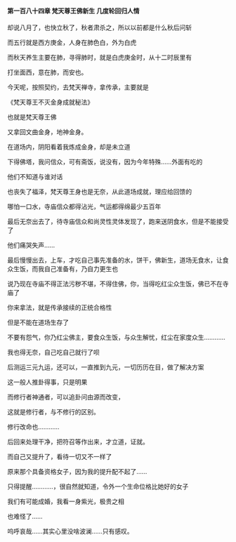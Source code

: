#### 第一百八十四章 梵天尊王佛新生 几度轮回归人情


却说八月了，也快立秋了，秋者肃杀之，所以以前都是什么秋后问斩

而五行就是西方庚金，人身在肺色白，外为白虎

而秋天养生主要在肺，寻得肺时，就是白虎庚金时，从十二时辰里有

打坐面西，意在肺，而安也。


今天呢，按照契约，去梵天禅寺，拿传承，主要就是

《梵天尊王不灭金身成就秘法》

也就是梵天尊王佛

又拿回文曲金身，地神金身。

在道场内，阴阳看着我炼成金身，却是未立道

下得佛塔，我问信众，可有斋饭，说没有，因为今年特殊……外面有吃的

他们不知道与谁对话

也丧失了福泽，梵天尊王身也是无奈，从此道场成就，理应给回馈的


哪怕一口水，寺庙信众都得沾光，气运都得绵最少五百年


最后无奈出去了，待寺庙信众和尚灵性灵体发现了，跑来送阴食水，但是不能接受了

他们痛哭失声……

最后慢慢出去，上车，才吃自己事先准备的水，饼干，佛新生，道场无食水，让食众生饭，而我自己准备有，乃自力更生也

说乃现在寺庙不得正法污秽不堪，不得住佛，你，当得吃红尘众生饭，佛已不在寺庙了

你来拿法，就是传承接续的正统合格性

但是不能在道场生存了

不要有怨气，你乃红尘佛主，要食众生饭，与众生解忧，红尘在家度众生…………


我也得无奈，自己吃自己就行了呗

后测运三元九运，还可以，一直推到九元，一切历历在目，做了解决方案

这一般人推卦得事，只是明果

而修行者神通者，可以追卦问由源而改变，

这就是修行者，与不修行的区别。

修行改命也…………


后回来处理干净，把符召等作出来，才立道，证就。


而自己又提升了，看待一切又不一样了

原来那个具备资格女子，因为我的提升配不起了……


只得提醒…………，很自然就知道，令外一个生命位格比她好的女子

我们有可能成婚，我看一身紫光，极贵之相

也难怪了……


呜呼哀哉……其实心里没啥波澜……只有感叹。

